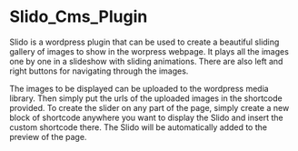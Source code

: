 # Slido_Cms_Plugin

Slido is a wordpress plugin that can be used to create a beautiful sliding gallery of images to show in the worpress webpage. It plays all the images one by one in a slideshow with sliding animations. There are also left and right buttons for navigating through the images.

The images to be displayed can be uploaded to the wordpress media library. Then simply put the urls of the uploaded images in the shortcode provided. To create the slider on any part of the page, simply create a new block of shortcode anywhere you want to display the Slido and insert the custom shortcode there. The Slido will be automatically added to the preview of the page.
